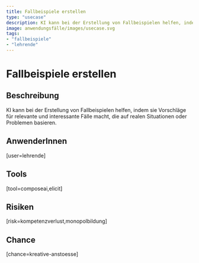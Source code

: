 ```yaml
---
title: Fallbeispiele erstellen
type: "usecase"
description: KI kann bei der Erstellung von Fallbeispielen helfen, indem sie Vorschläge für relevante und interessante Fälle macht, die auf realen Situationen oder Problemen basieren.
image: anwendungsfälle/images/usecase.svg
tags:
- "fallbeispiele"
- "lehrende"
---
```


# Fallbeispiele erstellen

## Beschreibung

KI kann bei der Erstellung von Fallbeispielen helfen, indem sie Vorschläge für relevante und interessante Fälle macht, die auf realen Situationen oder Problemen basieren.

## AnwenderInnen

[user=lehrende]


## Tools

[tool=composeai,elicit]


## Risiken

[risk=kompetenzverlust,monopolbildung]


## Chance

[chance=kreative-anstoesse]
